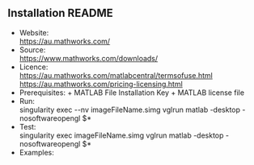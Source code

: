 ## Installation README

* Website:  
            https://au.mathworks.com/
* Source:   
            https://www.mathworks.com/downloads/
* Licence:  
            https://au.mathworks.com/matlabcentral/termsofuse.html
            https://au.mathworks.com/pricing-licensing.html
* Prerequisites:
            + MATLAB File Installation Key
            + MATLAB license file 
* Run:      
            singularity exec --nv imageFileName.simg vglrun matlab -desktop -nosoftwareopengl $*
* Test:     
            singularity exec imageFileName.simg vglrun matlab -desktop -nosoftwareopengl $*
* Examples:

